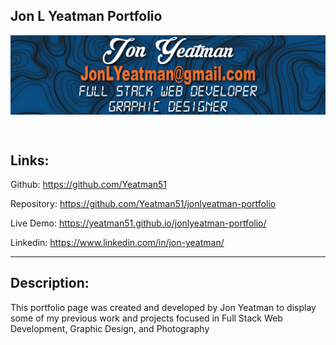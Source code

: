 ## Jon L Yeatman Portfolio

<p align="center"><img src="client/src/assets/img/JonYeatmanTimeline.png" alt="Yeatman Header Photo" align="center"></p><br>

## Links:

Github: https://github.com/Yeatman51

Repository: https://github.com/Yeatman51/jonlyeatman-portfolio

Live Demo: https://yeatman51.github.io/jonlyeatman-portfolio/

Linkedin: https://www.linkedin.com/in/jon-yeatman/

---

## Description:
This portfolio page was created and developed by Jon Yeatman to display some of my previous work and projects focused in Full Stack Web Development, Graphic Design, and Photography

